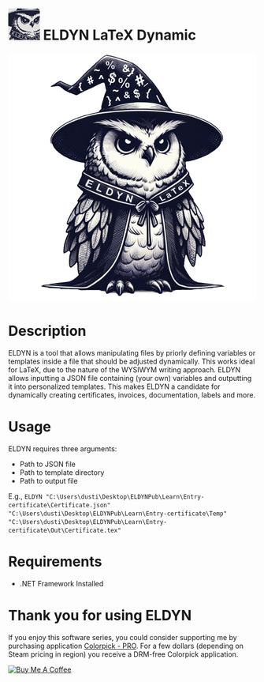 # <img src="https://raw.githubusercontent.com/jetspiking/ELDYN/main/Images/EldynFavicon.png" width="64" height="64"> ELDYN LaTeX Dynamic
<img src="https://raw.githubusercontent.com/jetspiking/ELDYN/main/Images/Eldyn.jpg" Width="800">

# Description
ELDYN is a tool that allows manipulating files by priorly defining variables or templates inside a file that should be adjusted dynamically. This works ideal for LaTeX, due to the nature of the WYSIWYM writing approach. ELDYN allows inputting a JSON file containing (your own) variables and outputting it into personalized templates. This makes ELDYN a candidate for dynamically creating certificates, invoices, documentation, labels and more.

# Usage
ELDYN requires three arguments:
- Path to JSON file
- Path to template directory
- Path to output file

E.g., ```ELDYN "C:\Users\dusti\Desktop\ELDYNPub\Learn\Entry-certificate\Certificate.json" "C:\Users\dusti\Desktop\ELDYNPub\Learn\Entry-certificate\Temp" "C:\Users\dusti\Desktop\ELDYNPub\Learn\Entry-certificate\Out\Certificate.tex"```

# Requirements
- .NET Framework Installed

# Thank you for using ELDYN
If you enjoy this software series, you could consider supporting me by purchasing application [Colorpick - PRO](https://store.steampowered.com/app/1388790/Colorpick__PRO). For a few dollars (depending on Steam pricing in region) you receive a DRM-free Colorpick application.

<a href="https://www.buymeacoffee.com/DustinHendriks" target="_blank"><img src="https://cdn.buymeacoffee.com/buttons/default-orange.png" alt="Buy Me A Coffee" height="41" width="174"></a>
